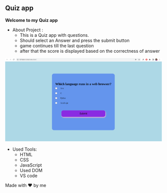 ## Quiz app
**Welcome to my Quiz app**
- About Project :
    - This is a Quiz app with questions.
    - Should select an Answer and press the submit button
    - game continues till the last question
    - after that the score is displayed based on the correctness of answer

![quiz app image](quizapp-github.png)

- Used Tools:
    - HTML
    - CSS
    - JavaScript
    - Used DOM
    - VS code

Made with ❤️ by me



 